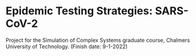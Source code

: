 # Epidemic Testing Strategies: SARS-CoV-2
Project for the Simulation of Complex Systems graduate course, Chalmers University of Technology. (Finish date: 9-1-2022)
